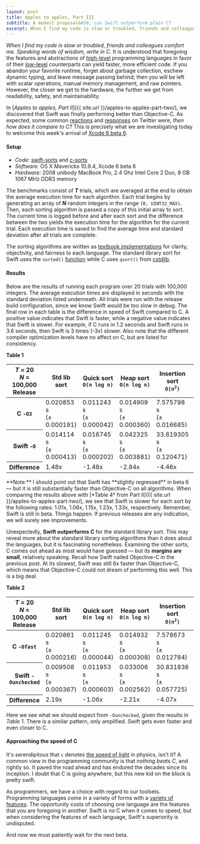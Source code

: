 ```yaml
---
layout: post
title: Apples to apples, Part III
subtitle: A modest proposal&#58; can Swift outperform plain C?
excerpt: When I find my code is slow or troubled, friends and colleagues comfort me. Speaking words of wisdom, write in C. It is understood that foregoing the features and abstractions of high-level programming languages in favor of their low-level counterparts can yield faster, more efficient code. If you abandon your favorite runtime
---
```


*When I find my code is slow or troubled, friends and colleagues comfort me. Speaking words of wisdom, write in C.* It is understood that foregoing the features and abstractions of [high-level](http://en.wikipedia.org/wiki/High-level_programming_language) programming languages in favor of their [low-level](http://en.wikipedia.org/wiki/Low-level_programming_language) counterparts can yield faster, more efficient code. If you abandon your favorite runtime, forget about garbage collection, eschew dynamic typing, and leave message passing behind; then you will be left with scalar operations, manual memory management, and raw pointers. However, the closer we get to the hardware, the further we get from readability, safety, and maintainability. 

In [*Apples to apples, Part II*]({{ site.url }}/apples-to-apples-part-two/), we discovered that Swift was finally performing better than Objective-C. As expected, some common [reactions](https://twitter.com/OldManKris/status/497102303833255936) and [responses](https://twitter.com/mpweiher/status/497066155224608768) on Twitter were, *then how does it compare to C?* This is precisely what we are investigating today to welcome this week's arrival of [Xcode 6 beta 6](https://developer.apple.com/xcode/downloads/).

#### Setup

* *Code:* [swift-sorts](https://github.com/jessesquires/swift-sorts) and [c-sorts](https://github.com/jessesquires/c-sorts)
* *Software:* OS X Mavericks 10.9.4, Xcode 6 beta 6
* *Hardware:* 2008 unibody MacBook Pro, 2.4 Ghz Intel Core 2 Duo, 8 GB 1067 MHz DDR3 memory

<p>The benchmarks consist of <em><strong>T</strong></em> trials, which are averaged at the end to obtain the average execution time for each algorithm. Each trial begins by generating an array of <em><strong>N</strong></em> random integers in the range <code>[0, UINT32_MAX)</code>. Then, each sorting algorithm is passed a copy of this initial array to sort. The current time is logged before and after each sort and the difference between the two yields the execution time for the algorithm for the current trial. Each execution time is saved to find the average time and standard deviation after all trials are complete.</p>

The sorting algorithms are written as [textbook implementations](http://en.wikipedia.org/wiki/Introduction_to_Algorithms) for clarity, objectivity, and fairness to each language. The standard library sort for Swift uses the `sorted()` [function](https://gist.github.com/jessesquires/06b6bd68a7d18810651f#file-sorts-m) while C uses `qsort()` from [cstdlib](http://www.cplusplus.com/reference/cstdlib/qsort/).

#### Results

Below are the results of running each program over 20 trials with 100,000 integers. The average execution times are displayed in seconds with the standard deviation listed underneath. All trials were run with the release build configuration, since we know Swift would be too slow in debug. The final row in each table is the difference in speed of Swift compared to C. A positive value indicates that Swift is faster, while a negative value indicates that Swift is slower. For example, if C runs in 1.2 seconds and Swift runs in 3.6 seconds, then Swift is 3 times (-3x) slower. Also note that the different compiler optimization levels have no affect on C, but are listed for consistency.

<p class="text-muted text-center table-header-footer"><strong>Table 1</strong></p>
<div class="table-responsive">
	<table class="table table-bordered table-hover">
		<thead>
			<tr>
				<th class="text-muted">
					<em>T</em> = 20
					<br />
					<em>N</em> = 100,000
					<br />
					Release
				</th>
				<th>Std lib sort</th>
				<th>Quick sort<br/><code>O(n log n)</code></th>
				<th>Heap sort<br/><code>O(n log n)</code></th>
				<th>Insertion sort<br/><code>O(n<sup>2</sup>)</code></th>
				<th>Selection sort<br/><code>O(n<sup>2</sup>)</code></th>
			</tr>
		</thead>
		<tbody>
			<tr>
				<th>C <code>-O3</code></th>
				<td>0.020853 s<br /><span class="text-muted">(&plusmn; 0.000191)</span></td>
				<td>0.011243 s<br /><span class="text-muted">(&plusmn; 0.000042)</span></td>
				<td>0.014909 s<br /><span class="text-muted">(&plusmn; 0.000360)</span></td>
				<td>7.575798 s<br /><span class="text-muted">(&plusmn; 0.016685)</span></td>
				<td>6.981794 s<br /><span class="text-muted">(&plusmn; 0.004399)</span></td>
			</tr>
			<tr>
				<th>Swift <code>-O</code></th>
				<td>0.014114 s<br /><span class="text-muted">(&plusmn; 0.000413)</span></td>
				<td>0.016745 s<br /><span class="text-muted">(&plusmn; 0.000202)</span></td>
				<td>0.042325 s<br /><span class="text-muted">(&plusmn; 0.003881)</span></td>
				<td>33.819305 s<br /><span class="text-muted">(&plusmn; 0.120471)</span></td>
				<td>25.255743 s<br /><span class="text-muted">(&plusmn; 0.084152)</span></td>
			</tr>
			<tr class="info text-info">
				<th>Difference</th>
				<td>1.48x</td>
				<td>-1.48x</td>
				<td>-2.84x</td>
				<td>-4.46x</td>
				<td>-3.62x</td>
			</tr>
		</tbody>
	</table>
</div>

<span class="text-muted">
	**Note:** I should point out that Swift has **slightly regressed** in beta 6 &mdash; but it is still substantially faster than Objective-C on all algorithms. When comparing the results above with [*Table 4* from Part II]({{ site.url }}/apples-to-apples-part-two/), we see that Swift is slower for each sort by the following rates: 1.01x, 1.06x, 1.15x, 1.23x, 1.33x, respectively. Remember, Swift is still in beta. Things happen. If previous releases are any indication, we will surely see improvements.
</span>

Unexpectedly, **Swift outperforms C** for the standard library sort. This may reveal more about the standard library sorting algorithms than it does about the languages, but it is fascinating nonetheless. Examining the other sorts, C comes out ahead as most would have guessed &mdash; but its **margins are small**, relatively speaking. Recall how Swift nailed Objective-C in the previous post. At its slowest, Swift was still 6x faster than Objective-C, which means that Objective-C could not dream of performing this well. This is a big deal.

<p class="text-muted text-center table-header-footer"><strong>Table 2</strong></p>
<div class="table-responsive">
	<table class="table table-bordered table-hover">
		<thead>
			<tr>
				<th class="text-muted">
					<em>T</em> = 20
					<br />
					<em>N</em> = 100,000
					<br />
					Release
				</th>
				<th>Std lib sort</th>
				<th>Quick sort<br/><code>O(n log n)</code></th>
				<th>Heap sort<br/><code>O(n log n)</code></th>
				<th>Insertion sort<br/><code>O(n<sup>2</sup>)</code></th>
				<th>Selection sort<br/><code>O(n<sup>2</sup>)</code></th>
			</tr>
		</thead>
		<tbody>
			<tr>
				<th>C <code>-Ofast</code></th>
				<td>0.020861 s<br /><span class="text-muted">(&plusmn; 0.000216)</span></td>
				<td>0.011245 s<br /><span class="text-muted">(&plusmn; 0.000044)</span></td>
				<td>0.014932 s<br /><span class="text-muted">(&plusmn; 0.000308)</span></td>
				<td>7.578673 s<br /><span class="text-muted">(&plusmn; 0.012784)</span></td>
				<td>6.985793 s<br /><span class="text-muted">(&plusmn; 0.004598)</span></td>
			</tr>
			<tr>
				<th>Swift <code>-Ounchecked</code></th>
				<td>0.009508 s<br /><span class="text-muted">(&plusmn; 0.000367)</span></td>
				<td>0.011953 s<br /><span class="text-muted">(&plusmn; 0.000603)</span></td>
				<td>0.033006 s<br /><span class="text-muted">(&plusmn; 0.002562)</span></td>
				<td>30.831836 s<br /><span class="text-muted">(&plusmn; 0.057725)</span></td>
				<td>9.660987 s<br /><span class="text-muted">(&plusmn; 0.078939)</span></td>
			</tr>
			<tr class="info text-info">
				<th>Difference</th>
				<td>2.19x</td>
				<td>-1.06x</td>
				<td>-2.21x</td>
				<td>-4.07x</td>
				<td>-1.38x</td>
			</tr>
		</tbody>
	</table>
</div>

Here we see what we should expect from `-Ounchecked`, given the results in *Table 1*. There is a similar pattern, only amplified. Swift gets even faster and even closer to C.

#### Approaching the speed of C

It's serendipitous that `c` denotes [the speed of light](http://en.wikipedia.org/wiki/Speed_of_light) in physics, isn't it? A common view in the programming community is that *nothing beats C*, and rightly so. It paved the road ahead and has endured the decades since its inception. I doubt that C is going anywhere, but this new kid on the block is pretty swift.

As programmers, we have a choice with regard to our toolsets. Programming languages come in a variety of forms with a [variety of features](https://www.destroyallsoftware.com/talks/wat). The opportunity costs of choosing one language are the features that you are foregoing in another. Swift is no C when it comes to speed, but when considering the features of each language, Swift's superiority is undisputed.

And now we must patiently wait for the next beta.
